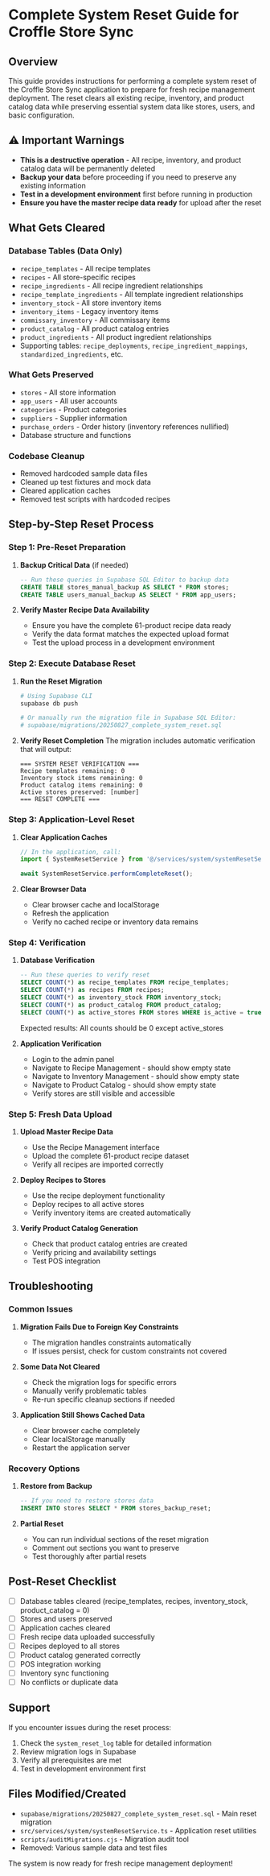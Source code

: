 # Complete System Reset Guide for Croffle Store Sync

## Overview

This guide provides instructions for performing a complete system reset of the Croffle Store Sync application to prepare for fresh recipe management deployment. The reset clears all existing recipe, inventory, and product catalog data while preserving essential system data like stores, users, and basic configuration.

## ⚠️ Important Warnings

- **This is a destructive operation** - All recipe, inventory, and product catalog data will be permanently deleted
- **Backup your data** before proceeding if you need to preserve any existing information
- **Test in a development environment** first before running in production
- **Ensure you have the master recipe data ready** for upload after the reset

## What Gets Cleared

### Database Tables (Data Only)
- `recipe_templates` - All recipe templates
- `recipes` - All store-specific recipes  
- `recipe_ingredients` - All recipe ingredient relationships
- `recipe_template_ingredients` - All template ingredient relationships
- `inventory_stock` - All store inventory items
- `inventory_items` - Legacy inventory items
- `commissary_inventory` - All commissary items
- `product_catalog` - All product catalog entries
- `product_ingredients` - All product ingredient relationships
- Supporting tables: `recipe_deployments`, `recipe_ingredient_mappings`, `standardized_ingredients`, etc.

### What Gets Preserved
- `stores` - All store information
- `app_users` - All user accounts
- `categories` - Product categories
- `suppliers` - Supplier information
- `purchase_orders` - Order history (inventory references nullified)
- Database structure and functions

### Codebase Cleanup
- Removed hardcoded sample data files
- Cleaned up test fixtures and mock data
- Cleared application caches
- Removed test scripts with hardcoded recipes

## Step-by-Step Reset Process

### Step 1: Pre-Reset Preparation

1. **Backup Critical Data** (if needed)
   ```sql
   -- Run these queries in Supabase SQL Editor to backup data
   CREATE TABLE stores_manual_backup AS SELECT * FROM stores;
   CREATE TABLE users_manual_backup AS SELECT * FROM app_users;
   ```

2. **Verify Master Recipe Data Availability**
   - Ensure you have the complete 61-product recipe data ready
   - Verify the data format matches the expected upload format
   - Test the upload process in a development environment

### Step 2: Execute Database Reset

1. **Run the Reset Migration**
   ```bash
   # Using Supabase CLI
   supabase db push
   
   # Or manually run the migration file in Supabase SQL Editor:
   # supabase/migrations/20250827_complete_system_reset.sql
   ```

2. **Verify Reset Completion**
   The migration includes automatic verification that will output:
   ```
   === SYSTEM RESET VERIFICATION ===
   Recipe templates remaining: 0
   Inventory stock items remaining: 0
   Product catalog items remaining: 0
   Active stores preserved: [number]
   === RESET COMPLETE ===
   ```

### Step 3: Application-Level Reset

1. **Clear Application Caches**
   ```typescript
   // In the application, call:
   import { SystemResetService } from '@/services/system/systemResetService';
   
   await SystemResetService.performCompleteReset();
   ```

2. **Clear Browser Data**
   - Clear browser cache and localStorage
   - Refresh the application
   - Verify no cached recipe or inventory data remains

### Step 4: Verification

1. **Database Verification**
   ```sql
   -- Run these queries to verify reset
   SELECT COUNT(*) as recipe_templates FROM recipe_templates;
   SELECT COUNT(*) as recipes FROM recipes;
   SELECT COUNT(*) as inventory_stock FROM inventory_stock;
   SELECT COUNT(*) as product_catalog FROM product_catalog;
   SELECT COUNT(*) as active_stores FROM stores WHERE is_active = true;
   ```
   Expected results: All counts should be 0 except active_stores

2. **Application Verification**
   - Login to the admin panel
   - Navigate to Recipe Management - should show empty state
   - Navigate to Inventory Management - should show empty state
   - Navigate to Product Catalog - should show empty state
   - Verify stores are still visible and accessible

### Step 5: Fresh Data Upload

1. **Upload Master Recipe Data**
   - Use the Recipe Management interface
   - Upload the complete 61-product recipe dataset
   - Verify all recipes are imported correctly

2. **Deploy Recipes to Stores**
   - Use the recipe deployment functionality
   - Deploy recipes to all active stores
   - Verify inventory items are created automatically

3. **Verify Product Catalog Generation**
   - Check that product catalog entries are created
   - Verify pricing and availability settings
   - Test POS integration

## Troubleshooting

### Common Issues

1. **Migration Fails Due to Foreign Key Constraints**
   - The migration handles constraints automatically
   - If issues persist, check for custom constraints not covered

2. **Some Data Not Cleared**
   - Check the migration logs for specific errors
   - Manually verify problematic tables
   - Re-run specific cleanup sections if needed

3. **Application Still Shows Cached Data**
   - Clear browser cache completely
   - Clear localStorage manually
   - Restart the application server

### Recovery Options

1. **Restore from Backup**
   ```sql
   -- If you need to restore stores data
   INSERT INTO stores SELECT * FROM stores_backup_reset;
   ```

2. **Partial Reset**
   - You can run individual sections of the reset migration
   - Comment out sections you want to preserve
   - Test thoroughly after partial resets

## Post-Reset Checklist

- [ ] Database tables cleared (recipe_templates, recipes, inventory_stock, product_catalog = 0)
- [ ] Stores and users preserved
- [ ] Application caches cleared
- [ ] Fresh recipe data uploaded successfully
- [ ] Recipes deployed to all stores
- [ ] Product catalog generated correctly
- [ ] POS integration working
- [ ] Inventory sync functioning
- [ ] No conflicts or duplicate data

## Support

If you encounter issues during the reset process:

1. Check the `system_reset_log` table for detailed information
2. Review migration logs in Supabase
3. Verify all prerequisites are met
4. Test in development environment first

## Files Modified/Created

- `supabase/migrations/20250827_complete_system_reset.sql` - Main reset migration
- `src/services/system/systemResetService.ts` - Application reset utilities
- `scripts/auditMigrations.cjs` - Migration audit tool
- Removed: Various sample data and test files

The system is now ready for fresh recipe management deployment!
